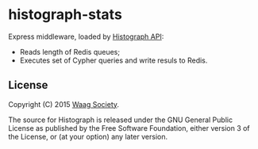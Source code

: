 # histograph-stats

Express middleware, loaded by [Histograph API](https://github.com/histograph/api):

- Reads length of Redis queues;
- Executes set of Cypher queries and write resuls to Redis.

## License

Copyright (C) 2015 [Waag Society](http://waag.org).

The source for Histograph is released under the GNU General Public License as published by the Free Software Foundation, either version 3 of the License, or (at your option) any later version.
